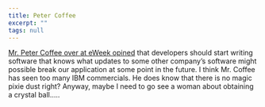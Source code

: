 ```yaml
---
title: Peter Coffee
excerpt: ""
tags: null
---
```

<div class="Section1"> <a href="http://www.eweek.com/article2/0,4149,1407901,00.asp" target="_blank">Mr. Peter Coffee over at eWeek opined</a> that developers should start writing software that knows what updates to some other company&#8217;s software might possible break our application at some point in the future. 
 I think Mr. Coffee has seen too many IBM commercials. He does know that there is no magic pixie dust right?
 Anyway, maybe I need to go see a woman about obtaining a crystal ball&#8230;..
</div>